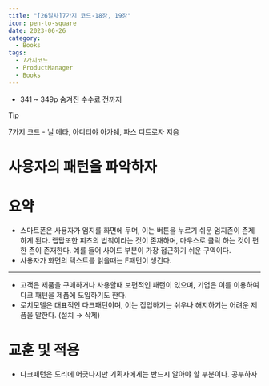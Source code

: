 ```yaml
---
title: "[26일차]7가지 코드-18장, 19장"
icon: pen-to-square
date: 2023-06-26
category:
  - Books
tags:
  - 7가지코드
  - ProductManager
  - Books
---
```


- 341 ~ 349p 숨겨진 수수료 전까지

<!-- more -->

>[!tip]
>7가지 코드 - 닐 메타, 아디티야 아가쉐, 파스 디트로자 지음


# 사용자의 패턴을 파악하자

# 요약

- 스마트폰은 사용자가 엄지를 화면에 두며, 이는 버튼을 누르기 쉬운 엄지존이 존제하게 된다. 랩탑또한 피츠의 법칙이라는 것이 존재하며, 마우스로 클릭 하는 것이 편한 존이 존재한다. 예를 들어 사이드 부분이 가장 접근하기 쉬운 구역이다.
- 사용자가 화면의 텍스트를 읽을때는 F패턴이 생긴다.

---

- 고객은 제품을 구매하거나 사용할때 보편적인 패턴이 있으며, 기업은 이를 이용하여 다크 패턴을 제품에 도입하기도 한다.
- 로치모텔은 대표적인 다크패턴이며, 이는 집입하기는 쉬우나 해지하기는 어려운 제품을 말한다. (설치 → 삭제)

# 교훈 및 적용

- 다크패턴은 도리에 어긋나지만 기획자에게는 반드시 알아야 할 부분이다. 공부하자